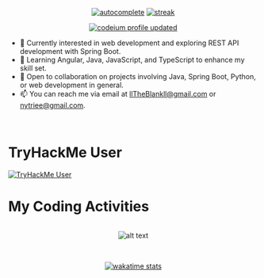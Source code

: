 <div align="center">

[![autocomplete](https://codeium.com/badges/user/neltri/autocomplete)](https://codeium.com/profile/neltri)
[![streak](https://codeium.com/badges/v2/user/neltri/streak)](https://codeium.com/profile/neltri)

</div>

<div align="center">

[![codeium profile updated](https://codeium.com/profile/neltri/card.png)](https://codeium.com/profile/neltri)

</div>

- 👀 Currently interested in web development and exploring REST API development with Spring Boot.
- 🌱 Learning Angular, Java, JavaScript, and TypeScript to enhance my skill set.
- 💞️ Open to collaboration on projects involving Java, Spring Boot, Python, or web development in general.
- 📫 You can reach me via email at llTheBlankll@gmail.com or nytriee@gmail.com.
<br>

# TryHackMe User
[![TryHackMe User](https://tryhackme-badges.s3.amazonaws.com/llSorall.png)](https://tryhackme.com/p/llSorall)

# My Coding Activities
<div style="display: flex; flex-direction: column;" align="center">
  
  ![alt text](https://wakatime.com/share/@Nytri/277dd6c0-6118-460e-af0a-72b548ab17b0.png)

  <br>
  
  [![wakatime stats](https://github-readme-stats.vercel.app/api/wakatime?username=Nytri)](https://wakatime.com/@Nytri)
  
</div>

<!---
llTheBlankll/llTheBlankll is a ✨ special ✨ repository because its `README.md` (this file) appears on your GitHub profile.
You can click the Preview link to take a look at your changes.
--->
